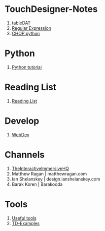 # TouchDesigner-Notes

1. [tableDAT](https://github.com/Nomi-0/TouchDesigner-Notes/blob/main/tableDAT.md)
2. [Regular Expression](https://github.com/Nomi-0/TouchDesigner-Notes/blob/main/Regular%20Expression.md)
3. [CHOP python](https://github.com/Nomi-0/TouchDesigner-Notes/blob/main/CHOPs.md)

# Python
1. [Python tutorial](https://docs.python.org/3.3/tutorial/datastructures.html)

# Reading List
1. [Reading List](https://github.com/Nomi-0/TouchDesigner-Notes/blob/main/Reference.md)

# Develop
1. [WebDev](https://github.com/Nomi-0/TouchDesigner-Notes/blob/main/WebDev.md)

# Channels
1. [TheInteractiveImmersiveHQ](https://www.youtube.com/c/TheInteractiveImmersiveHQ)
2. Matthew Ragan | matthewragan.com
3. Ian Shelanskey | design.ianshelanskey.com
4. Barak Koren | Barakooda

# Tools
1. [Useful tools](https://olib.amb-service.net/component/particle-walker)
2. [TD-Examples](https://github.com/raganmd/TD-Examples)
